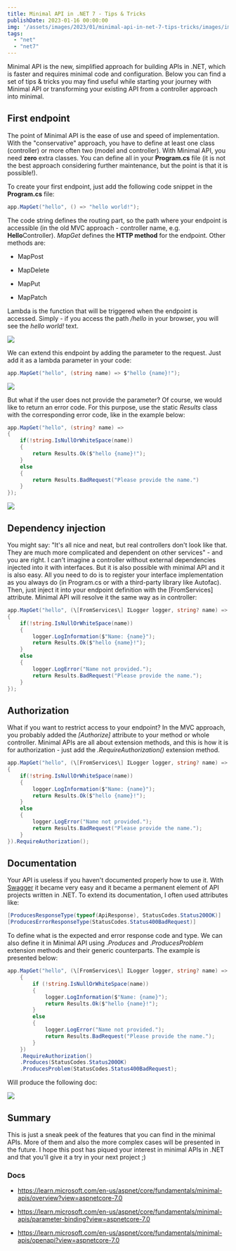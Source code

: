 ```yaml
---
title: Minimal API in .NET 7 - Tips & Tricks
publishDate: 2023-01-16 00:00:00
img: '/assets/images/2023/01/minimal-api-in-net-7-tips-tricks/images/image.png'
tags: 
  - "net"
  - "net7"
---
```


Minimal API is the new, simplified approach for building APIs in .NET, which is faster and requires minimal code and configuration. Below you can find a set of tips & tricks you may find useful while starting your journey with Minimal API or transforming your existing API from a controller approach into minimal.

## First endpoint

The point of Minimal API is the ease of use and speed of implementation. With the "conservative" approach, you have to define at least one class (controller) or more often two (model and controller). With Minimal API, you need **zero** extra classes. You can define all in your **Program.cs** file (it is not the best approach considering further maintenance, but the point is that it is possible!).

To create your first endpoint, just add the following code snippet in the **Program.cs** file:

```csharp
app.MapGet("hello", () => "hello world!");
```

The code string defines the routing part, so the path where your endpoint is accessible (in the old MVC approach - controller name, e.g. **Hello**Controller). _MapGet_ defines the **HTTP method** for the endpoint. Other methods are:

- MapPost

- MapDelete

- MapPut

- MapPatch

Lambda is the function that will be triggered when the endpoint is accessed. Simply - if you access the path _/hello_ in your browser, you will see the _hello world!_ text.

![](https://jakubwajs.files.wordpress.com/2023/01/image.png?w=481)

We can extend this endpoint by adding the parameter to the request. Just add it as a lambda parameter in your code:

```csharp
app.MapGet("hello", (string name) => $"hello {name}!");
```

![](https://jakubwajs.files.wordpress.com/2023/01/image-2.png?w=459)

But what if the user does not provide the parameter? Of course, we would like to return an error code. For this purpose, use the static _Results_ class with the corresponding error code, like in the example below:

```csharp
app.MapGet("hello", (string? name) =>
{
    if(!string.IsNullOrWhiteSpace(name))
    {
        return Results.Ok($"hello {name}!");
    }
    else
    {
        return Results.BadRequest("Please provide the name.")
    }
});
```

![](https://jakubwajs.files.wordpress.com/2023/01/image-3.png?w=439)

## Dependency injection

You might say: "It's all nice and neat, but real controllers don't look like that. They are much more complicated and dependent on other services" - and you are right. I can't imagine a controller without external dependencies injected into it with interfaces. But it is also possible with minimal API and it is also easy. All you need to do is to register your interface implementation as you always do (in Program.cs or with a third-party library like Autofac). Then, just inject it into your endpoint definition with the \[FromServices\] attribute. Minimal API will resolve it the same way as in controller:

```csharp
app.MapGet("hello", (\[FromServices\] ILogger logger, string? name) =>
{
    if(!string.IsNullOrWhiteSpace(name))
    {
        logger.LogInformation($"Name: {name}");
        return Results.Ok($"hello {name}!");
    }
    else
    {
        logger.LogError("Name not provided.");
        return Results.BadRequest("Please provide the name.");
    }
});
```

## Authorization

What if you want to restrict access to your endpoint? In the MVC approach, you probably added the _\[Authorize\]_ attribute to your method or whole controller. Minimal APIs are all about extension methods, and this is how it is for authorization - just add the _.RequireAuthorization()_ extension method.

```csharp
app.MapGet("hello", (\[FromServices\] ILogger logger, string? name) =>
{
    if(!string.IsNullOrWhiteSpace(name))
    {
        logger.LogInformation($"Name: {name}");
        return Results.Ok($"hello {name}!");
    }
    else
    {
        logger.LogError("Name not provided.");
        return Results.BadRequest("Please provide the name.");
    }
}).RequireAuthorization();
```

## Documentation

Your API is useless if you haven't documented properly how to use it. With [Swagger](https://swagger.io/) it became very easy and it became a permanent element of API projects written in .NET. To extend its documentation, I often used attributes like:

```csharp
[ProducesResponseType(typeof(ApiResponse), StatusCodes.Status200OK)]
[ProducesErrorResponseType(StatusCodes.Status400BadRequest)]
```

To define what is the expected and error response code and type. We can also define it in Minimal API using ._Produces_ and ._ProducesProblem_ extension methods and their generic counterparts. The example is presented below:

```csharp
app.MapGet("hello", (\[FromServices\] ILogger logger, string? name) =>
    {
        if (!string.IsNullOrWhiteSpace(name))
        {
            logger.LogInformation($"Name: {name}");
            return Results.Ok($"hello {name}!");
        }
        else
        {
            logger.LogError("Name not provided.");
            return Results.BadRequest("Please provide the name.");
        }
    })
    .RequireAuthorization()
    .Produces(StatusCodes.Status200OK)
    .ProducesProblem(StatusCodes.Status400BadRequest);
```

Will produce the following doc:

![](https://jakubwajs.files.wordpress.com/2023/01/image-4.png?w=1024)

## Summary

This is just a sneak peek of the features that you can find in the minimal APIs. More of them and also the more complex cases will be presented in the future. I hope this post has piqued your interest in minimal APIs in .NET and that you'll give it a try in your next project ;)

### Docs

- https://learn.microsoft.com/en-us/aspnet/core/fundamentals/minimal-apis/overview?view=aspnetcore-7.0

- https://learn.microsoft.com/en-us/aspnet/core/fundamentals/minimal-apis/parameter-binding?view=aspnetcore-7.0

- https://learn.microsoft.com/en-us/aspnet/core/fundamentals/minimal-apis/openapi?view=aspnetcore-7.0
